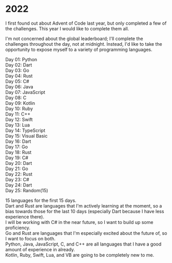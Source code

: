 # 2022
I first found out about Advent of Code last year, but only completed a few of the challenges. This year I would like to complete them all.  

I'm not concerned about the global leaderboard; I'll complete the challenges throughout the day, not at midnight. Instead, I'd like to take the opportunity to expose myself to a variety of programming languages.

Day 01: Python  
Day 02: Dart  
Day 03: Go  
Day 04: Rust  
Day 05: C#  
Day 06: Java  
Day 07: JavaScript  
Day 08: C  
Day 09: Kotlin  
Day 10: Ruby  
Day 11: C++  
Day 12: Swift  
Day 13: Lua  
Day 14: TypeScript  
Day 15: Visual Basic  
Day 16: Dart  
Day 17: Go  
Day 18: Rust  
Day 19: C#  
Day 20: Dart  
Day 21: Go  
Day 22: Rust  
Day 23: C#  
Day 24: Dart  
Day 25: Random(15)  

15 languages for the first 15 days.  
Dart and Rust are languages that I'm actively learning at the moment, so a bias towards those for the last 10 days (especially Dart because I have less experience there).  
I will be working with C# in the near future, so I want to build up some proficiency.  
Go and Rust are languages that I'm especially excited about the future of, so I want to focus on both.  
Python, Java, JavaScript, C, and C++ are all languages that I have a good amount of experience in already.  
Kotlin, Ruby, Swift, Lua, and VB are going to be completely new to me.